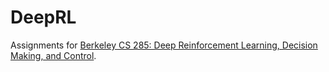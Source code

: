# DeepRL

Assignments for [Berkeley CS 285: Deep Reinforcement Learning, Decision Making, and Control](http://rail.eecs.berkeley.edu/deeprlcourse/).
